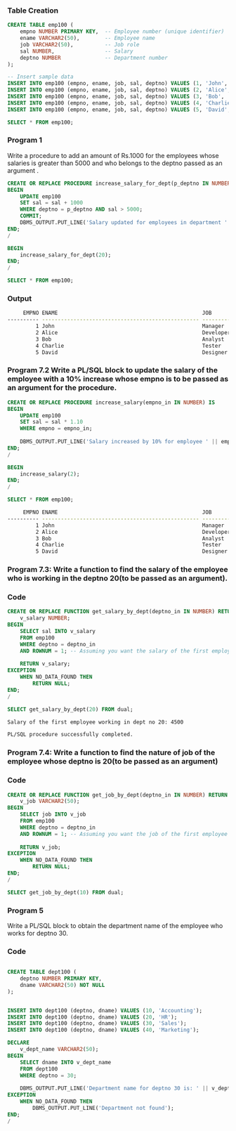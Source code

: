 
### **Table Creation**
```sql
CREATE TABLE emp100 (
    empno NUMBER PRIMARY KEY,  -- Employee number (unique identifier)
    ename VARCHAR2(50),        -- Employee name
    job VARCHAR2(50),          -- Job role
    sal NUMBER,                -- Salary
    deptno NUMBER              -- Department number
);

-- Insert sample data
INSERT INTO emp100 (empno, ename, job, sal, deptno) VALUES (1, 'John', 'Manager', 6000, 10);
INSERT INTO emp100 (empno, ename, job, sal, deptno) VALUES (2, 'Alice', 'Developer', 4500, 20);
INSERT INTO emp100 (empno, ename, job, sal, deptno) VALUES (3, 'Bob', 'Analyst', 5500, 20);
INSERT INTO emp100 (empno, ename, job, sal, deptno) VALUES (4, 'Charlie', 'Tester', 4000, 30);
INSERT INTO emp100 (empno, ename, job, sal, deptno) VALUES (5, 'David', 'Designer', 7000, 30);

SELECT * FROM emp100;
```

### **Program 1**
Write a procedure to add an amount of Rs.1000 for the employees whose salaries is greater than 5000  and who belongs to the deptno passed as an argument .

```sql
CREATE OR REPLACE PROCEDURE increase_salary_for_dept(p_deptno IN NUMBER) IS
BEGIN
    UPDATE emp100
    SET sal = sal + 1000
    WHERE deptno = p_deptno AND sal > 5000;
    COMMIT;
    DBMS_OUTPUT.PUT_LINE('Salary updated for employees in department ' || p_deptno);
END;
/

BEGIN
    increase_salary_for_dept(20);
END;
/

SELECT * FROM emp100;
```
### **Output**
```bash
     EMPNO ENAME                                              JOB                                                       SAL     DEPTNO
---------- -------------------------------------------------- -------------------------------------------------- ---------- ----------
         1 John                                               Manager                                                  6000         10
         2 Alice                                              Developer                                                4500         20
         3 Bob                                                Analyst                                                  7500         20
         4 Charlie                                            Tester                                                   4000         30
         5 David                                              Designer                                                 7000         30
```

### **Program 7.2** Write a PL/SQL block to update the salary of the employee with a 10% increase whose empno is to be passed as an argument for the procedure.

```sql
CREATE OR REPLACE PROCEDURE increase_salary(empno_in IN NUMBER) IS
BEGIN
    UPDATE emp100
    SET sal = sal * 1.10
    WHERE empno = empno_in;
    
    DBMS_OUTPUT.PUT_LINE('Salary increased by 10% for employee ' || empno_in);
END;
/

BEGIN
    increase_salary(2);
END;
/

SELECT * FROM emp100;
```

```bash
     EMPNO ENAME                                              JOB                                                       SAL     DEPTNO
---------- -------------------------------------------------- -------------------------------------------------- ---------- ----------
         1 John                                               Manager                                                  6000         10
         2 Alice                                              Developer                                                4500         20
         3 Bob                                                Analyst                                                  8250         20
         4 Charlie                                            Tester                                                   4000         30
         5 David                                              Designer                                                 7000         30
```

### **Program 7.3: Write a function to find the salary of the employee who is working in the deptno 20(to be passed as an argument).**

### **Code**
```sql
CREATE OR REPLACE FUNCTION get_salary_by_dept(deptno_in IN NUMBER) RETURN NUMBER IS
    v_salary NUMBER;
BEGIN
    SELECT sal INTO v_salary
    FROM emp100
    WHERE deptno = deptno_in
    AND ROWNUM = 1; -- Assuming you want the salary of the first employee in the department
    
    RETURN v_salary;
EXCEPTION
    WHEN NO_DATA_FOUND THEN
        RETURN NULL;
END;
/

SELECT get_salary_by_dept(20) FROM dual;
```

```bash
Salary of the first employee working in dept no 20: 4500

PL/SQL procedure successfully completed.
```

### **Program 7.4: Write a function to find the nature of job of the employee whose deptno is 20(to be passed as an argument)**


### **Code**
```sql
CREATE OR REPLACE FUNCTION get_job_by_dept(deptno_in IN NUMBER) RETURN VARCHAR2 IS
    v_job VARCHAR2(50);
BEGIN
    SELECT job INTO v_job
    FROM emp100
    WHERE deptno = deptno_in
    AND ROWNUM = 1; -- Assuming you want the job of the first employee in the department
    
    RETURN v_job;
EXCEPTION
    WHEN NO_DATA_FOUND THEN
        RETURN NULL;
END;
/

SELECT get_job_by_dept(10) FROM dual;
```

### **Program 5**
Write a PL/SQL block to obtain the department name of the employee who works for deptno 30.

### **Code**
```sql

CREATE TABLE dept100 (
    deptno NUMBER PRIMARY KEY,
    dname VARCHAR2(50) NOT NULL
);


INSERT INTO dept100 (deptno, dname) VALUES (10, 'Accounting');
INSERT INTO dept100 (deptno, dname) VALUES (20, 'HR');
INSERT INTO dept100 (deptno, dname) VALUES (30, 'Sales');
INSERT INTO dept100 (deptno, dname) VALUES (40, 'Marketing');

DECLARE
    v_dept_name VARCHAR2(50);
BEGIN
    SELECT dname INTO v_dept_name
    FROM dept100
    WHERE deptno = 30;
    
    DBMS_OUTPUT.PUT_LINE('Department name for deptno 30 is: ' || v_dept_name);
EXCEPTION
    WHEN NO_DATA_FOUND THEN
        DBMS_OUTPUT.PUT_LINE('Department not found');
END;
/
```
